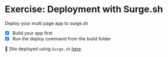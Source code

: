 # Exercise: Deployment with Surge.sh

Deploy your multi page app to surge.sh

- [x] Build your app first
- [x] Run the deploy command from the build folder

🎉 Site deployed using `Surge.sh` [here](vk-styled-components.surge.sh)
